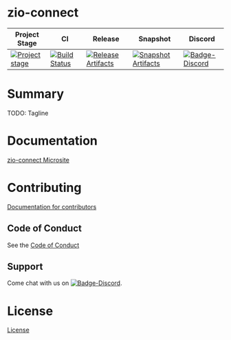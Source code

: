 # zio-connect

| Project Stage | CI | Release | Snapshot | Discord |
| --- | --- | --- | --- | --- |
| [![Project stage][Stage]][Stage-Page] | [![Build Status][Badge-Circle]][Link-Circle] | [![Release Artifacts][Badge-SonatypeReleases]][Link-SonatypeReleases] | [![Snapshot Artifacts][Badge-SonatypeSnapshots]][Link-SonatypeSnapshots] | [![Badge-Discord]][Link-Discord] |

# Summary
TODO: Tagline

# Documentation
[zio-connect Microsite](https://zio.github.io/zio-connect/)

# Contributing
[Documentation for contributors](https://zio.github.io/zio-connect/docs/about/about_contributing)

## Code of Conduct

See the [Code of Conduct](https://zio.github.io/zio-connect/docs/about/about_coc)

## Support

Come chat with us on [![Badge-Discord]][Link-Discord].


# License
[License](LICENSE)

[Badge-SonatypeReleases]: https://img.shields.io/nexus/r/https/oss.sonatype.org/dev.zio/zio-connect_2.12.svg "Sonatype Releases"
[Badge-SonatypeSnapshots]: https://img.shields.io/nexus/s/https/oss.sonatype.org/dev.zio/zio-connect_2.12.svg "Sonatype Snapshots"
[Badge-Discord]: https://img.shields.io/discord/629491597070827530?logo=discord "chat on discord"
[Badge-Circle]: https://circleci.com/gh/zio/zio-connect.svg?style=svg "circleci"
[Link-Circle]: https://circleci.com/gh/zio/zio-connect "circleci"
[Link-SonatypeReleases]: https://oss.sonatype.org/content/repositories/releases/dev/zio/zio-connect_2.12/ "Sonatype Releases"
[Link-SonatypeSnapshots]: https://oss.sonatype.org/content/repositories/snapshots/dev/zio/zio-connect_2.12/ "Sonatype Snapshots"
[Link-Discord]: https://discord.gg/2ccFBr4 "Discord"
[Stage]: https://img.shields.io/badge/Project%20Stage-Concept-red.svg
[Stage-Page]: https://github.com/zio/zio/wiki/Project-Stages

